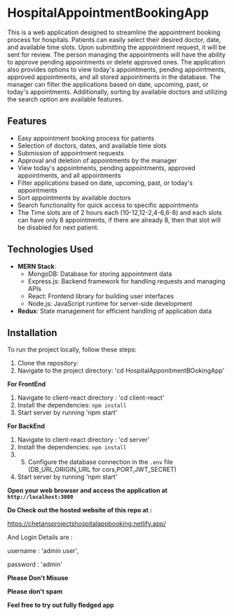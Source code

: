 # HospitalAppointmentBookingApp

This is a web application designed to streamline the appointment booking process for hospitals. Patients can easily select their desired doctor, date, and available time slots. Upon submitting the appointment request, it will be sent for review. The person managing the appointments will have the ability to approve pending appointments or delete approved ones. The application also provides options to view today's appointments, pending appointments, approved appointments, and all stored appointments in the database. The manager can filter the applications based on date, upcoming, past, or today's appointments. Additionally, sorting by available doctors and utilizing the search option are available features.

## Features

- Easy appointment booking process for patients
- Selection of doctors, dates, and available time slots
- Submission of appointment requests
- Approval and deletion of appointments by the manager
- View today's appointments, pending appointments, approved appointments, and all appointments
- Filter applications based on date, upcoming, past, or today's appointments
- Sort appointments by available doctors
- Search functionality for quick access to specific appointments
- The Time slots are of 2 hours each (10-12,12-2,4-6,6-8) and each slots can have only 8 appointments, if there are already 8, then that slot will be disabled for next patient.

## Technologies Used

- **MERN Stack**:
  - MongoDB: Database for storing appointment data
  - Express.js: Backend framework for handling requests and managing APIs
  - React: Frontend library for building user interfaces
  - Node.js: JavaScript runtime for server-side development
- **Redux**: State management for efficient handling of application data

## Installation

To run the project locally, follow these steps:

1. Clone the repository: 
2. Navigate to the project directory: 'cd HospitalApponitmentBOokingApp'

**For FrontEnd**
1. Navigate to client-react directory : 'cd client-react'
2. Install the dependencies: `npm install`
3. Start server by running 'npm start'

**For BackEnd**
1. Navigate to client-react directory : 'cd server'
2. Install the dependencies: `npm install`
3. 5. Configure the database connection in the `.env` file (DB_URL,ORIGIN_URL for cors,PORT,JWT_SECRET)
4. Start server by running 'npm start'

**Open your web browser and access the application at `http://localhost:3000`**

**Do Check out the hosted website of this repo at :**

https://chetansprojectshospitalappbooking.netlify.app/

And Login Details are :

username : 'admin user',

password : 'admin'

**Please Don't Misuse**

**Please don't spam**

**Feel free to try out fully fledged app**
